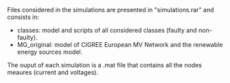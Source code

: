 
Files considered in the simulations are presented in "simulations.rar" and consists in:

- classes: model and scripts of all considered classes (faulty and non-faulty).
- MG_original: model of CIGREE European MV Network and the renewable energy sources model.

The ouput of each simulation is a .mat file that contains all the nodes meaures (current and voltages).
